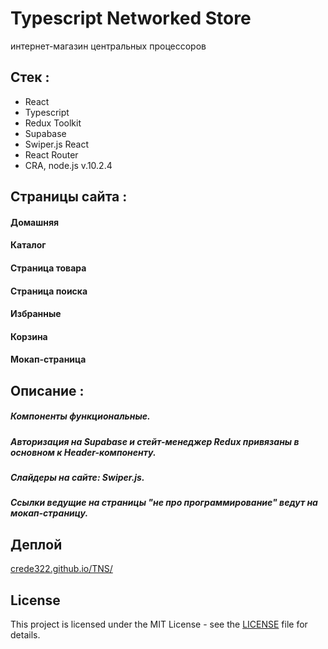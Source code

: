 # Typescript Networked Store

интернет-магазин центральных процессоров

## Стек :
- React
- Typescript
- Redux Toolkit
- Supabase
- Swiper.js React
- React Router
- CRA, node.js v.10.2.4

## Страницы сайта :

#### Домашняя
#### Каталог
#### Страница товара
#### Страница поиска
#### Избранные
#### Корзина
#### Мокап-страница

## Описание :

##### Компоненты функциональные.
##### Авторизация на Supabase и стейт-менеджер Redux привязаны в основном к Header-компоненту.
##### Слайдеры на сайте: Swiper.js.
##### Ссылки ведущие на страницы "не про программирование" ведут на мокап-страницу.

## Деплой

[crede322.github.io/TNS/](https://crede322.github.io/TNS/)

## License

This project is licensed under the MIT License - see the [LICENSE](./LICENSE) file for details.
